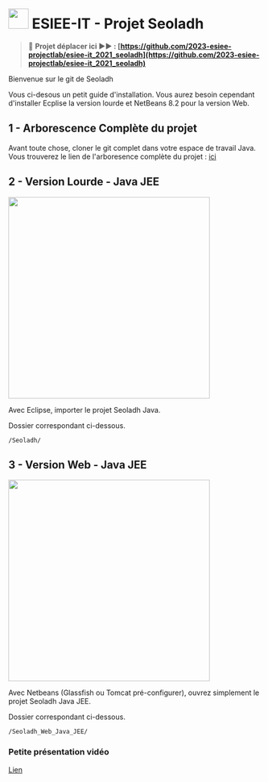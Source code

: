 # <img src="_sources/mail-envelope-flat-red.png" width="40px"/> ESIEE-IT - Projet Seoladh

> 🚨 **Projet déplacer ici ▶▶ : [https://github.com/2023-esiee-projectlab/esiee-it_2021_seoladh](https://github.com/2023-esiee-projectlab/esiee-it_2021_seoladh)**

Bienvenue sur le git de Seoladh

Vous ci-desous un petit guide d'installation.
Vous aurez besoin cependant d'installer Ecplise la version lourde et NetBeans 8.2 pour la version Web.

## 1 - Arborescence Complète du projet

Avant toute chose, cloner le git complet dans votre espace de travail Java.
Vous trouverez le lien de l'arboresence complète du projet : [ici](https://github.com/ldumay/ESIEE-IT_Seoladh/tree/main/ReadMe_Arborescence.md)

## 2 - Version Lourde - Java JEE

<img src="images/client_lourd.png" width="400px"/>

Avec Eclipse, importer le projet Seoladh Java.

Dossier correspondant ci-dessous.

```
/Seoladh/
```

## 3 - Version Web - Java JEE
<img src="images/client_web.png" width="400px"/>

Avec Netbeans (Glassfish ou Tomcat pré-configurer), ouvrez simplement le projet Seoladh Java JEE.

Dossier correspondant ci-dessous.

```
/Seoladh_Web_Java_JEE/
```

### Petite présentation vidéo

[Lien](https://uploads.ldumay.fr/esiee-it/3_Seoladh/001_Demo_Video_App_Web_Beta.mp4)
